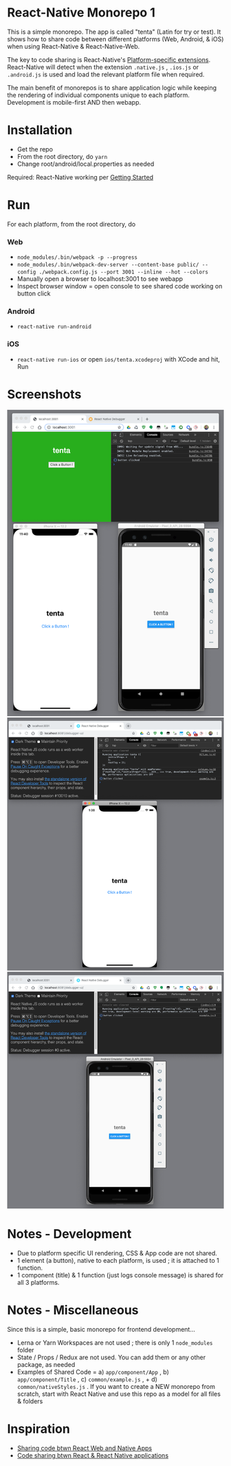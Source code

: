 React-Native Monorepo 1
=================
This is a simple monorepo. The app is called "tenta" (Latin for try or test). It shows how to share code between different platforms (Web, Android, & iOS) when using React-Native & React-Native-Web. 

The key to code sharing is React-Native's [Platform-specific extensions](https://facebook.github.io/react-native/docs/platform-specific-code.html#platform-specific-extensions). React-Native will detect when the extension ```.native.js``` , ```.ios.js``` or ```.android.js``` is used and load the relevant platform file when required.

The main benefit of monorepos is to share application logic while keeping the rendering of individual components unique to each platform. Development is mobile-first AND then webapp.

Installation
============
* Get the repo
* From the root directory, do ```yarn```
* Change root/android/local.properties as needed

Required: React-Native working per [Getting Started](https://facebook.github.io/react-native/docs/getting-started)

Run
===

For each platform, from the root directory, do

### Web
* ```node_modules/.bin/webpack -p --progress```
* ```node_modules/.bin/webpack-dev-server --content-base public/ --config ./webpack.config.js --port 3001 --inline --hot --colors```
* Manually open a browser to localhost:3001 to see webapp 
* Inspect browser window = open console to see shared code working on button click

### Android
* ```react-native run-android```

### iOS
* ```react-native run-ios``` or open ```ios/tenta.xcodeproj``` with XCode and hit, Run

Screenshots
===========

![Screenshot 1 - all](https://github.com/og-pr/public_ticket.520/blob/master/tenta/_docs/monorepo_all.png)
![Screenshot 2 - ios](https://github.com/og-pr/public_ticket.520/blob/master/tenta/_docs/monorepo_ios.png)
![Screenshot 3 - android](https://github.com/og-pr/public_ticket.520/blob/master/tenta/_docs/monorepo_android.png)

Notes - Development 
===========
* Due to platform specific UI rendering, CSS & App code are not shared.
* 1 element (a button), native to each platform, is used ; it is attached to 1 function.  
* 1 component (title) & 1 function (just logs console message) is shared for all 3 platforms.  

Notes - Miscellaneous 
=====
Since this is a simple, basic monorepo for frontend development...

* Lerna or Yarn Workspaces are not used ; there is only 1 ```node_modules``` folder
* State / Props / Redux are not used. You can add them or any other package, as needed
* Examples of Shared Code = a) ```app/component/App``` , b) ```app/component/Title``` , c) ```common/example.js``` , + d) ```common/nativeStyles.js``` . If you want to create a NEW monorepo from scratch, start with React Native and use this repo as a model for all files & folders

Inspiration
===========
* [Sharing code btwn React Web and Native Apps](http://jkaufman.io/react-web-native-codesharing/)
* [Code sharing btwn React & React Native applications](http://ihor.burlachenko.com/code-sharing-between-react-and-react-native-applications/)
